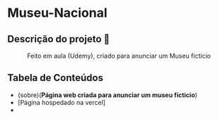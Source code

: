 # Museu-Nacional

## Descrição do projeto 👾

<p align="center">Feito em aula (Udemy), criado para anunciar um Museu fictício</p>

## Tabela de Conteúdos

- (sobre)(**Página web criada para anunciar um museu ficticio**)
- [Página hospedado na vercel] 
-

